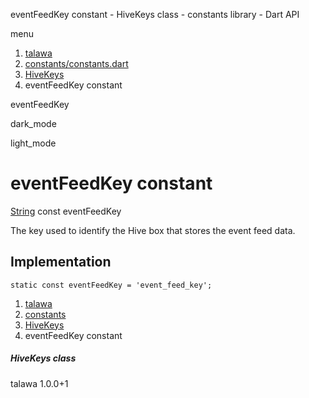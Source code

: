 




eventFeedKey constant - HiveKeys class - constants library - Dart API







menu

1. [talawa](../../index.html)
2. [constants/constants.dart](../../file-___home_harshil_Desktop_open-source_palisadoes_talawa_lib_constants_constants/)
3. [HiveKeys](../../file-___home_harshil_Desktop_open-source_palisadoes_talawa_lib_constants_constants/HiveKeys-class.html)
4. eventFeedKey constant

eventFeedKey


dark\_mode

light\_mode




# eventFeedKey constant


[String](https://api.flutter.dev/flutter/dart-core/String-class.html)
const eventFeedKey

The key used to identify the Hive box that stores the event feed data.


## Implementation

```
static const eventFeedKey = 'event_feed_key';
```

 


1. [talawa](../../index.html)
2. [constants](../../file-___home_harshil_Desktop_open-source_palisadoes_talawa_lib_constants_constants/)
3. [HiveKeys](../../file-___home_harshil_Desktop_open-source_palisadoes_talawa_lib_constants_constants/HiveKeys-class.html)
4. eventFeedKey constant

##### HiveKeys class





talawa
1.0.0+1






